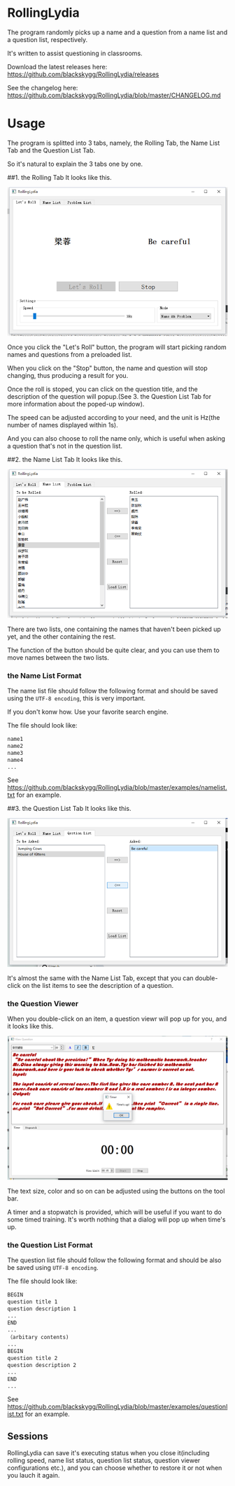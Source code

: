# RollingLydia
The program randomly picks up a name and a question from a name list and a question list, respectively.

It's written to assist questioning in classrooms.

Download the latest releases here: https://github.com/blackskygg/RollingLydia/releases

See the changelog here: https://github.com/blackskygg/RollingLydia/blob/master/CHANGELOG.md

# Usage
The program is splitted into 3 tabs, namely, the Rolling Tab, the Name List Tab and the Question List Tab.

So it's natural to explain the 3 tabs one by one.

##1. the Rolling Tab
It looks like this.

![image](https://github.com/blackskygg/RollingLydia/blob/master/screenshots/rollingtab.png)

Once you click the "Let's Roll" button, the program will start picking random names and questions from a preloaded list.

When you click on the "Stop" button, the name and question will stop changing, thus producing a result for you.

Once the roll is stoped, you can click on the question title, and the description of the question will popup.(See 3. the Question List Tab for more information about the poped-up window).

The speed can be adjusted according to your need, and the unit is Hz(the number of names displayed within 1s).

And you can also choose to roll the name only, which is useful when asking a question that's not in the question list.

##2. the Name List Tab
It looks like this.

![image](https://github.com/blackskygg/RollingLydia/blob/master/screenshots/namelist.png)

There are two lists, one containing the names that haven't been picked up yet, and the other containing the rest.

The function of the button should be quite clear, and you can use them to move names between the two lists.

### the Name List Format
The name list file should follow the following format and should be saved using the ``UTF-8 encoding``, this is very important.

If you don't konw how. Use your favorite search engine.

The file should look like:

    name1
    name2
    name3
    name4
    ...

See https://github.com/blackskygg/RollingLydia/blob/master/examples/namelist.txt for an example.

##3. the Question List Tab
It looks like this.

![image](https://github.com/blackskygg/RollingLydia/blob/master/screenshots/questionlist.png)

It's almost the same with the Name List Tab, except that you can double-click on the list items to see the description of a question.

### the Question Viewer

When you double-click on an item, a question viewr will pop up for you, and it looks like this.

![image](https://github.com/blackskygg/RollingLydia/blob/master/screenshots/question.png)

The text size, color and so on can be adjusted using the buttons on the tool bar.

A timer and a stopwatch is provided, which will be useful if you want to do some timed training. It's worth nothing that a dialog will pop up when time's up.

### the Question List Format
The question list file should follow the following format and should be also be saved using ``UTF-8 encoding``.

The file should look like:

    BEGIN
    question title 1
    question description 1
    ...
    END
    ...
    （arbitary contents)
    ...
    BEGIN
    question title 2 
    question description 2
    ...
    END
    ...
  
See https://github.com/blackskygg/RollingLydia/blob/master/examples/questionlist.txt for an example.

## Sessions

RollingLydia can save it's executing status when you close it(including rolling speed, name list status, question list status, question viewer configurations etc.), and you can choose whether to restore it or not when you lauch it again.

